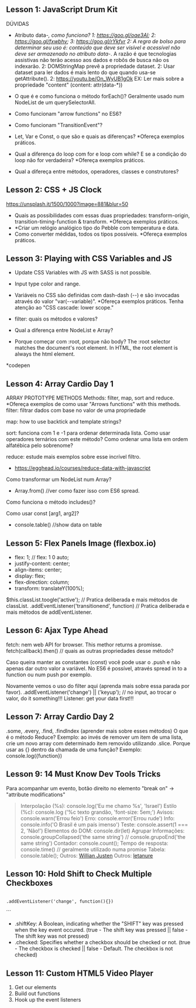 ## Lesson 1: JavaScript Drum Kit

DÚVIDAS
- Atributo data-*, como funciona?
1: https://goo.gl/oae3Al; 2: https://goo.gl/fxwbhv; 3: https://goo.gl/rYkfvr
2: A regra de bolso para determinar seu uso é: conteúdo que deve ser visível e acessível não deve ser armazenado no atributo data-*. A razão é que tecnologias assistivas não terão acesso aos dados e robôs de busca não os indexarão.
2: DOMStringMap prevê a propriedade dataset.
2: Usar dataset para ler dados é mais lento do que quando usa-se getAttribute().
2: https://youtu.be/On_WyUB1gOk
EX: Ler mais sobre a propriedade "content" (content: attr(data-*))

- O que é e como funciona o método forEach()?
Geralmente usado num NodeList de um querySelectorAll.

- Como funcionam "arrow functions" no ES6?

- Como funcionam "TransitionEvent"?

- Let, Var e Const, o que são e quais as diferenças? *Ofereça exemplos práticos.

- Qual a diferença do loop com for e loop com while? E se a condição do loop não for verdadeira? *Ofereça exemplos práticos.

- Qual a difereça entre métodos, operadores, classes e construtores?

## Lesson 2: CSS + JS Clock
https://unsplash.it/1500/1000?image=881&blur=50

- Quais as possibilidades com essas duas propriedades: transform-origin, transition-timing-function & transform. *Ofereça exemplos práticos.
- *Criar um relógio analógico tipo do Pebble com temperatura e data. 
- Como converter médidas, todos os tipos possíveis. *Ofereça exemplos práticos.

## Lesson 3: Playing with CSS Variables and JS

- Update CSS Variables with JS with SASS is not possible.

- Input type color and range.

- Variáveis no CSS são definidas com dash-dash (--) e são invocadas através do valor "var(--variable)". *Ofereça exemplos práticos.
Tenha atenção ao "CSS cascade: lower scope."

- filter: quais os métodos e valores?

- Qual a diferença entre NodeList e Array?

- Porque começar com :root, porque não body?
The :root selector matches the document's root element. In HTML, the root element is always the html element.

*codepen

## Lesson 4: Array Cardio Day 1

ARRAY PROTOTYPE METHODS
Methods: filter, map, sort and reduce. *Ofereça exemplos de como usar "Arrows functions" with this methods.
filter: filtrar dados com base no valor de uma propriedade

map: how to use backtick and template strings?

sort: funciona com 1 e -1 para ordenar determinada lista. Como usar operadores ternários com este método?
Como ordenar uma lista em ordem alfatébica pelo sobrenome?

reduce: estude mais exemplos sobre esse incrível filtro.
- https://egghead.io/courses/reduce-data-with-javascript

Como transformar um NodeList num Array?
- Array.from() //ver como fazer isso com ES6 spread.

Como funciona o método includes()?

Como usar const [arg1, arg2]?

- console.table() //show data on table

## Lesson 5: Flex Panels Image (flexbox.io)

- flex: 1; // flex: 1 0 auto;
- justify-content: center;
- align-items: center;
- display: flex;
- flex-direction: column;
- transform: translateY(100%);

$this.classList.toogle('active'); // Pratica deliberada e mais métodos de classList.
.addEventListener('transitionend', function) // Pratica deliberada e mais métodos de addEventListener.

## Lesson 6: Ajax Type Ahead

fetch: nem web API for browser. This methor returns a promisse. 
fetch(callback).then() // quais as outras propriedades desse método?

Caso queira manter as constantes (const) você pode usar o .push e não apenas dar outro valor a variável.
No ES6 é possível, através spread in to a function ou num push por exemplo.

Novamente vemos o uso do filter aqui (aprenda mais sobre essa parada por favor).
.addEventListener('change') || ('keyup'); // no input, ao trocar o valor, do it something!!!
Listener: get your data first!!!

## Lesson 7: Array Cardio Day 2

.some, .every, .find, .findIndex (aprender mais sobre esses métodos)
O que é o método Reduce? Exemplo: ao invés de remover um item de uma lista, crie um novo array com determinado item removido utilizando .slice.
Porque usar as {} dentro da chamada de uma função? Exemplo: console.log({function})

## Lesson 9: 14 Must Know Dev Tools Tricks

Para acompanhar um evento, botão direito no elemento "break on" -> "attribute modifications"
> Interpolação (%s): console.log('Eu me chamo %s', 'Israel')
> Estilo (%c): console.log ('%c texto grandão, 'font-size: 5em;')
> Avisos: console.warn('Errou feio')
> Erro: console.error('Errou rude')
> Info: console.info('O Brasil é um país imenso')
> Teste: console.assert(1 === 2, 'Não!')
> Elementos do DOM: console.dir(let)
> Agrupar Informações: console.groupCollapsed('the same string') // console.grupoEnd('the same string')
> Contador: console.count();
> Tempo de resposta: console.time() // geralmente utilizado numa promise
> Tabela: console.table();
> Outros: [Willian Justen](https://willianjusten.com.br/comandos-uteis-do-chrome-devtools/)
> Outros: [letanure](http://letanure.github.io/blog/2013/08/21/usando-o-console-do-chrome/)

## Lesson 10: Hold Shift to Check Multiple Checkboxes

> ```javascript
    .addEventListener('change', function(){})
  ´´´
- .shiftKey: A Boolean, indicating whether the "SHIFT" key was pressed when the key event occured. (true - The shift key was pressed || false - The shift key was not pressed)
- .checked: Specifies whether a checkbox should be checked or not. (true - The checkbox is checked || false - Default. The checkbox is not checked)

## Lesson 11: Custom HTML5 Video Player

1. Get our elements
1. Build out functions
1. Hook up the event listeners
